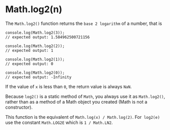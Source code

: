 # Math.log2(n)

The `Math.log2()` function returns the `base 2 logarithm` of a number, that is

```
console.log(Math.log2(3));
// expected output: 1.584962500721156

console.log(Math.log2(2));
// expected output: 1

console.log(Math.log2(1));
// expected output: 0

console.log(Math.log2(0));
// expected output: -Infinity

```

If the value of `x` is less than `0`, the return value is always `NaN`.

Because `log2()` is a static method of `Math`, you always use it as `Math.log2()`, rather than as a method of a Math object you created (Math is not a constructor).

This function is the equivalent of `Math.log(x) / Math.log(2)`.  For` log2(e)` use the constant `Math.LOG2E` which is `1 / Math.LN2`.  

